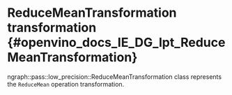 # ReduceMeanTransformation transformation {#openvino_docs_IE_DG_lpt_ReduceMeanTransformation}

ngraph::pass::low_precision::ReduceMeanTransformation class represents the `ReduceMean` operation transformation.
